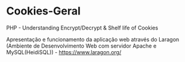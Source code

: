 # Cookies-Geral

PHP - Understanding Encrypt/Decrypt & Shelf life of Cookies

Apresentação e funcionamento da aplicação web através do Laragon (Ambiente de Desenvolvimento Web com servidor Apache e MySQL(HeidiSQL)) - <https://www.laragon.org/>
